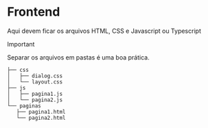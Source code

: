 # Frontend

Aqui devem ficar os arquivos HTML, CSS e Javascript ou Typescript

> [!IMPORTANT]
> Separar os arquivos em pastas é uma boa prática. 

 ``` 
├── css
│   ├── dialog.css
│   └── layout.css
├── js
│   ├── pagina1.js
│   └── pagina2.js
└── paginas
    ├── pagina1.html
    └── pagina2.html
 ```
